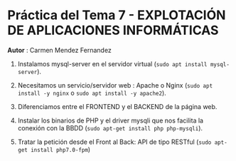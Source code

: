 # Práctica del Tema 7 - EXPLOTACIÓN DE APLICACIONES INFORMÁTICAS

**Autor** : Carmen Mendez Fernandez

1. Instalamos mysql-server en el servidor virtual (`sudo apt install mysql-server`).

2. Necesitamos un servicio/servidor web : Apache o Nginx (`sudo apt install -y nginx` o `sudo apt install -y apache2`).

3. Diferenciamos entre el FRONTEND y el BACKEND de la página web.

4. Instalar los binarios de PHP y el driver mysqli que nos facilita la conexión con la BBDD (`sudo apt-get install php php-mysqli`).

5. Tratar la petición desde el Front al Back: API de tipo RESTful (`sudo apt-get install php7.0-fpm`)
